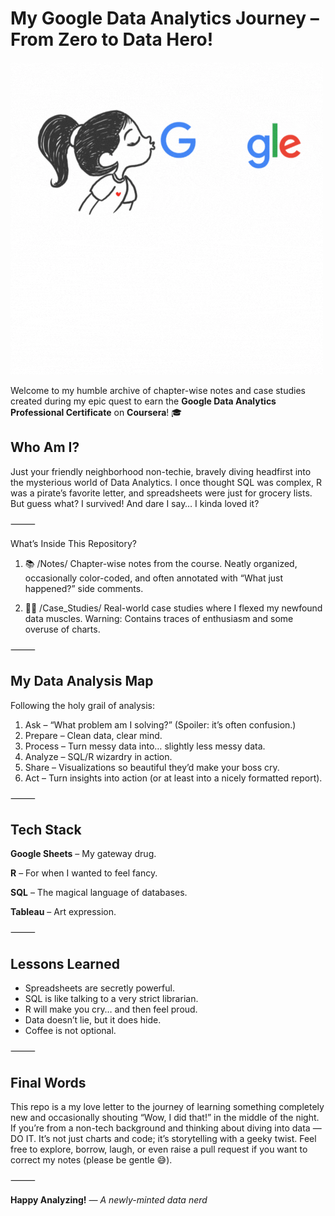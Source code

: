 # My Google Data Analytics Journey – From Zero to Data Hero!

![SDlovesGDA](SDlovesGDA.gif)

Welcome to my humble archive of chapter-wise notes and case studies created during my epic quest to earn the **Google Data Analytics Professional Certificate** on **Coursera**! 🎓

##  Who Am I?

Just your friendly neighborhood non-techie, bravely diving headfirst into the mysterious world of Data Analytics. I once thought SQL was complex, R was a pirate’s favorite letter, and spreadsheets were just for grocery lists.
But guess what? I survived! And dare I say… I kinda loved it?

⸻

What’s Inside This Repository?

1. 📚 /Notes/
Chapter-wise notes from the course. Neatly organized, occasionally color-coded, and often annotated with “What just happened?” side comments.

2. 🕵️‍♀️ /Case_Studies/
Real-world case studies where I flexed my newfound data muscles. Warning: Contains traces of enthusiasm and some overuse of charts.

⸻

## My Data Analysis Map

Following the holy grail of analysis:
	
1.	Ask – “What problem am I solving?” (Spoiler: it’s often confusion.)
2.	Prepare – Clean data, clear mind.
3.	Process – Turn messy data into… slightly less messy data.
4.	Analyze – SQL/R wizardry in action.
5.	Share – Visualizations so beautiful they’d make your boss cry.
6.	Act – Turn insights into action (or at least into a nicely formatted report).

⸻

## Tech Stack 
**Google Sheets** – My gateway drug.

**R** – For when I wanted to feel fancy.

**SQL** – The magical language of databases.

**Tableau** – Art expression.

⸻

## Lessons Learned

- Spreadsheets are secretly powerful.
- SQL is like talking to a very strict librarian.
- R will make you cry… and then feel proud.
- Data doesn’t lie, but it does hide.
- Coffee is not optional.

⸻

## Final Words

This repo is a my love letter to the journey of learning something completely new and occasionally shouting “Wow, I did that!” in the middle of the night.
If you’re from a non-tech background and thinking about diving into data — DO IT. It’s not just charts and code; it’s storytelling with a geeky twist.
Feel free to explore, borrow, laugh, or even raise a pull request if you want to correct my notes (please be gentle 😅).

⸻

**Happy Analyzing!**
*— A newly-minted data nerd*